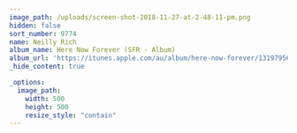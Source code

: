 ```yaml
---
image_path: /uploads/screen-shot-2018-11-27-at-2-48-11-pm.png
hidden: false
sort_number: 9774
name: Neilly Rich
album_name: Here Now Forever (SFR - Album)
album_url: 'https://itunes.apple.com/au/album/here-now-forever/1319795669'
_hide_content: true

_options:
  image_path:
    width: 500
    height: 500
    resize_style: "contain"
---
```


